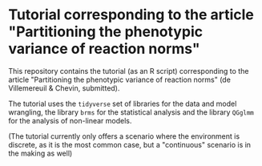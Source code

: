 # Tutorial corresponding to the article "Partitioning the phenotypic variance of reaction norms"

This repository contains the tutorial (as an R script) corresponding to the article "Partitioning the phenotypic variance of reaction norms" (de Villemereuil & Chevin, submitted).

The tutorial uses the `tidyverse` set of libraries for the data and model wrangling, the library `brms` for the statistical analysis and the library `QGglmm` for the analysis of non-linear models.

(The tutorial currently only offers a scenario where the environment is discrete, as it is the most common case, but a "continuous" scenario is in the making as well)
